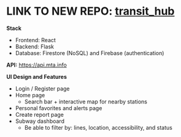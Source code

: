 # LINK TO NEW REPO: [transit_hub](https://github.com/MaxxTorres/nyc_transit_hub)

**Stack**
- Frontend: React
- Backend: Flask
- Database: Firestore (NoSQL) and Firebase (authentication)

**API:** https://api.mta.info

**UI Design and Features**
- Login / Register page
- Home page
  - Search bar + interactive map for nearby stations
- Personal favorites and alerts page
- Create report page
- Subway dashboard
  - Be able to filter by: lines, location, accessibility, and status
